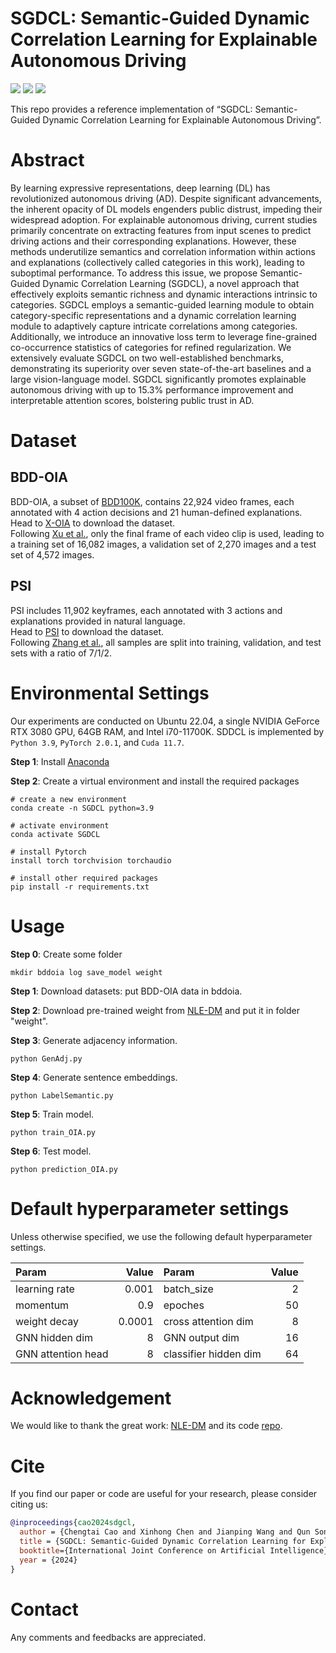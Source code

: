 # SGDCL: Semantic-Guided Dynamic Correlation Learning for Explainable Autonomous Driving

![](https://img.shields.io/badge/python-3.9-green)
![](https://img.shields.io/badge/torch-2.0.1-green)
![](https://img.shields.io/badge/cudatoolkit-11.7-green)

This repo provides a reference implementation of “SGDCL: Semantic-Guided Dynamic Correlation Learning for Explainable Autonomous Driving”. 

# Abstract
  By learning expressive representations, deep learning (DL) has revolutionized autonomous driving (AD). Despite significant advancements, the inherent opacity of DL models engenders public distrust, impeding their widespread adoption. For explainable autonomous driving, current studies primarily concentrate on extracting features from input scenes to predict driving actions and their corresponding explanations. However, these methods underutilize semantics and correlation information within actions and explanations (collectively called categories in this work), leading to suboptimal performance. To address this issue, we propose Semantic-Guided Dynamic Correlation Learning (SGDCL), a novel approach that effectively exploits semantic richness and dynamic interactions intrinsic to categories. SGDCL employs a semantic-guided learning module to obtain category-specific representations and a dynamic correlation learning module to adaptively capture intricate correlations among categories. Additionally, we introduce an innovative loss term to leverage fine-grained co-occurrence statistics of categories for refined regularization. We extensively evaluate SGDCL on two well-established benchmarks, demonstrating its superiority over seven state-of-the-art baselines and a large vision-language model. SGDCL significantly promotes explainable autonomous driving with up to $15.3\%$ performance improvement and interpretable attention scores, bolstering public trust in AD.


# Dataset
## BDD-OIA
BDD-OIA, a subset of [BDD100K](https://www.vis.xyz/bdd100k), contains 22,924 video frames, each annotated with 4 action decisions and 21 human-defined explanations.  
Head to [X-OIA](https://twizwei.github.io/bddoia_project) to download the dataset.  
Following [Xu et al.](https://openaccess.thecvf.com/content_CVPR_2020/papers/Xu_Explainable_Object-Induced_Action_Decision_for_Autonomous_Vehicles_CVPR_2020_paper.pdf), only the final frame of each video clip is used, leading to a training set of 16,082 images, a validation set of 2,270 images and a test set of 4,572 images.
## PSI
PSI includes 11,902 keyframes, each annotated with 3 actions and explanations provided in natural language.  
Head to [PSI](http://pedestriandataset.situated-intent.net) to download the dataset.  
Following [Zhang et al.](https://ieeexplore.ieee.org/document/9991055), all samples are split into training, validation, and test sets with a ratio of 7/1/2.

# Environmental Settings
Our experiments are conducted on Ubuntu 22.04, a single NVIDIA GeForce RTX 3080 GPU, 64GB RAM, and Intel i70-11700K. SDDCL is implemented by `Python 3.9`, `PyTorch 2.0.1`, and `Cuda 11.7`.

**Step 1**: Install [Anaconda](https://www.anaconda.com)

**Step 2**: Create a virtual environment and install the required packages
```shell
# create a new environment
conda create -n SGDCL python=3.9

# activate environment
conda activate SGDCL

# install Pytorch
install torch torchvision torchaudio

# install other required packages
pip install -r requirements.txt
```

# Usage
**Step 0**: Create some folder
```shell
mkdir bddoia log save_model weight
```

**Step 1**: Download datasets: put BDD-OIA data in bddoia.

**Step 2**: Download pre-trained weight from [NLE-DM](https://github.com/lab-sun/NLE-DM/tree/main) and put it in folder "weight".

**Step 3**: Generate adjacency information.
```shell
python GenAdj.py
```

**Step 4**: Generate sentence embeddings.
```shell
python LabelSemantic.py
```

**Step 5**: Train model.
```shell
python train_OIA.py
```

**Step 6**: Test model.
```shell
python prediction_OIA.py
```

# Default hyperparameter settings

Unless otherwise specified, we use the following default hyperparameter settings.

Param|Value|Param|Value
:---|---:|:---|---:
learning rate|0.001|batch_size|2
momentum|0.9|epoches|50
weight decay|0.0001|cross attention dim|8
GNN hidden dim|8|GNN output dim|16
GNN attention head|8|classifier hidden dim|64

# Acknowledgement
We would like to thank the great work: [NLE-DM](https://ieeexplore.ieee.org/document/10144484) and its code [repo](https://github.com/lab-sun/NLE-DM/tree/main).

# Cite
If you find our paper or code are useful for your research, please consider citing us:

```bibtex
@inproceedings{cao2024sdgcl, 
  author = {Chengtai Cao and Xinhong Chen and Jianping Wang and Qun Song and Rui Tan and Yung-Hui Li}, 
  title = {SGDCL: Semantic-Guided Dynamic Correlation Learning for Explainable Autonomous Driving}, 
  booktitle={International Joint Conference on Artificial Intelligence},
  year = {2024}
}
```

# Contact
Any comments and feedbacks are appreciated.